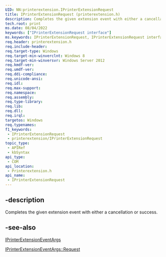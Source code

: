 ```yaml
---
UID: NN:printerextension.IPrinterExtensionRequest
title: IPrinterExtensionRequest (printerextension.h)
description: Completes the given extension event with either a cancellation or success.
tech.root: print
ms.date: 08/04/2022
keywords: ["IPrinterExtensionRequest interface"]
ms.keywords: IPrinterExtensionRequest, IPrinterExtensionRequest interface [Print Devices], IPrinterExtensionRequest interface [Print Devices],described, print.iprinterextensionrequest_interface, printerextension/IPrinterExtensionRequest
req.header: printerextension.h
req.include-header: 
req.target-type: Windows
req.target-min-winverclnt: Windows 8
req.target-min-winversvr: Windows Server 2012
req.kmdf-ver: 
req.umdf-ver: 
req.ddi-compliance: 
req.unicode-ansi: 
req.idl: 
req.max-support: 
req.namespace: 
req.assembly: 
req.type-library: 
req.lib: 
req.dll: 
req.irql: 
targetos: Windows
req.typenames: 
f1_keywords:
 - IPrinterExtensionRequest
 - printerextension/IPrinterExtensionRequest
topic_type:
 - APIRef
 - kbSyntax
api_type:
 - COM
api_location:
 - Printerextension.h
api_name:
 - IPrinterExtensionRequest
---
```


## -description

Completes the given extension event with either a cancellation  or success.

## -see-also

[IPrinterExtensionEventArgs](./nn-printerextension-iprinterextensioneventargs.md)

[IPrinterExtensionEventArgs::Request](./nf-printerextension-iprinterextensioneventargs-get_request.md)
